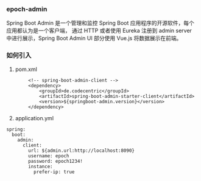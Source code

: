 ### epoch-admin

Spring Boot Admin 是一个管理和监控 Spring Boot 应用程序的开源软件，每个应用都认为是一个客户端，
通过 HTTP 或者使用 Eureka 注册到 admin server 中进行展示，Spring Boot Admin UI 部分使用 Vue.js 将数据展示在前端。

### 如何引入
1. pom.xml
```
        <!-- spring-boot-admin-client -->
        <dependency>
            <groupId>de.codecentric</groupId>
            <artifactId>spring-boot-admin-starter-client</artifactId>
            <version>${springboot-admin.version}</version>
        </dependency>
```
2. application.yml
```
spring:
  boot:
    admin:
      client:
        url: ${admin.url:http://localhost:8090}
        username: epoch
        password: epoch1234!
        instance:
          prefer-ip: true
```
